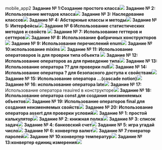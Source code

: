mobile_app2
<strong>Задание № 1:Создание простого класса</strong>![](https://github.com/Derz65/mobile_app2/raw/main/screenshot/1.png)
<strong>Задание № 2: Использование методов класса</strong>![](https://github.com/Derz65/mobile_app2/raw/main/screenshot/2.png)
<strong>Задание № 3: Наследование классов</strong>![](https://github.com/Derz65/mobile_app2/raw/main/screenshot/3.png)
<strong>Задание № 4: Абстаркные классы и методы</strong>![](https://github.com/Derz65/mobile_app2/raw/main/screenshot/4.png)
<strong>Задание № 5: Интерфейсы</strong>![](https://github.com/Derz65/mobile_app2/raw/main/screenshot/5.png)
<strong>Задание № 6:Использование статистических методов и свойств </strong>![](https://github.com/Derz65/mobile_app2/raw/main/screenshot/6.png)
<strong>Задание № 7: Использование геттеров и сеттеров</strong>![](https://github.com/Derz65/mobile_app2/raw/main/screenshot/7.png)
<strong>Задание № 8: Использование фабричных конструкторов </strong>![](https://github.com/Derz65/mobile_app2/raw/main/screenshot/8.png)
<strong>Задание № 9: Использование перечислений enum</strong>![](https://github.com/Derz65/mobile_app2/raw/main/screenshot/9.png)
<strong>Задание № 10:использование mixins </strong>![](https://github.com/Derz65/mobile_app2/raw/main/screenshot/10.png)
<strong>Задание № 11: Использование оператоворов is для проврки типа объекта </strong>![](https://github.com/Derz65/mobile_app2/raw/main/screenshot/11.png)
<strong>Задание № 12: Использование операторов as для приведение типа</strong>![](https://github.com/Derz65/mobile_app2/raw/main/screenshot/12.png)
<strong>Задание № 13: Использование оператора ?? для проверки null</strong>![](https://github.com/Derz65/mobile_app2/raw/main/screenshot/13.png)
<strong>Задание № 14: Использование оператора ? для безопасного доступа к свойствам</strong>![](https://github.com/Derz65/mobile_app2/raw/main/screenshot/14.png)
<strong>Задание № 15: Использование оператора ...(cascade notion)</strong>![](https://github.com/Derz65/mobile_app2/raw/main/screenshot/15.png)
<strong>Задание № 16: использование оператора late</strong>![](https://github.com/Derz65/mobile_app2/raw/main/screenshot/16.png)
<strong>Задание № 17:</strong> Использование оператора reauired в конструкторе![](https://github.com/Derz65/mobile_app2/raw/main/screenshot/17.png)
<strong>Задание № 18: Использование оператора const для создания неизменяемых объектов</strong>![](https://github.com/Derz65/mobile_app2/raw/main/screenshot/18.png)
<strong>Задание № 19: Использование операторов final для создания неизменяемых свойств</strong>![](https://github.com/Derz65/mobile_app2/raw/main/screenshot/19.png)
<strong>Задание № 20: Использование оператора assert для проверки условий</strong>![](https://github.com/Derz65/mobile_app2/raw/main/screenshot/20.png)
<strong>Задание № 1: простой калькулятор</strong>![](https://github.com/Derz65/mobile_app2/raw/main/screenshot/1.1.png)
<strong>Задание № 2: книжная полка</strong>![](https://github.com/Derz65/mobile_app2/raw/main/screenshot/2.1.png)
<strong>Задание № 3: список задач</strong>![](https://github.com/Derz65/mobile_app2/raw/main/screenshot/3.1.png)
<strong>Задание № 4: банковский счет</strong>![](https://github.com/Derz65/mobile_app2/raw/main/screenshot/4.1.png)
<strong>Задание № 5: игра угадай число</strong>![](https://github.com/Derz65/mobile_app2/raw/main/screenshot/5.1.png)
<strong>Задание № 6: конвертер валют</strong>![](https://github.com/Derz65/mobile_app2/raw/main/screenshot/6.1.png)
<strong>Задание № 7:генератор паролей</strong>![](https://github.com/Derz65/mobile_app2/raw/main/screenshot/7.1.png)
<strong>Задание № 10:конвертер температур</strong>![](https://github.com/Derz65/mobile_app2/raw/main/screenshot/10.1.png)
<strong>Задание № 13:конвертер единиц измерения</strong>![](https://github.com/Derz65/mobile_app2/raw/main/screenshot/13.1.png)

